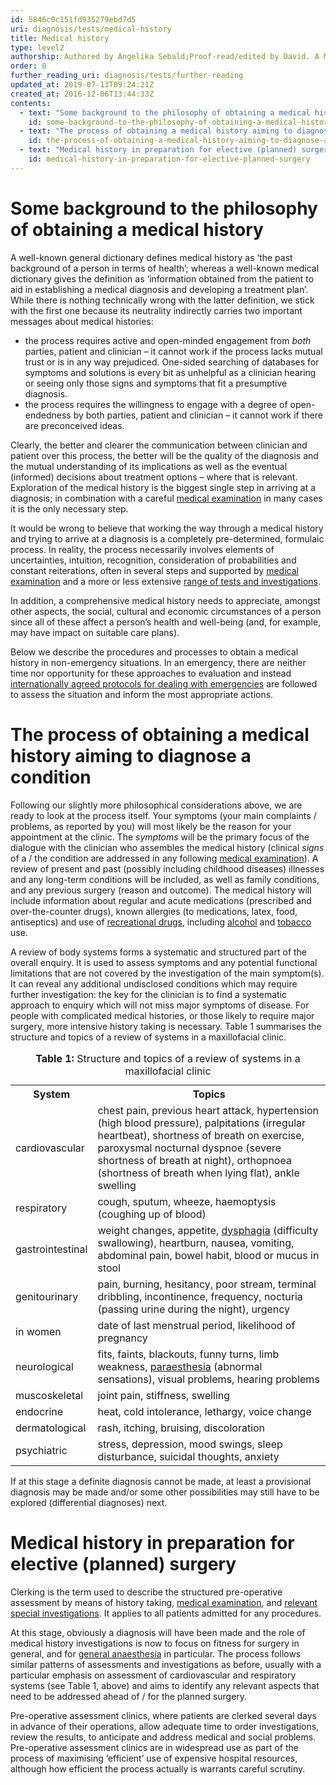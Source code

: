 ```yaml
---
id: 5846c0c151fd935279ebd7d5
uri: diagnosis/tests/medical-history
title: Medical history
type: level2
authorship: Authored by Angelika Sebald;Proof-read/edited by David. A Mitchell
order: 0
further_reading_uri: diagnosis/tests/further-reading
updated_at: 2019-07-13T09:24:21Z
created_at: 2016-12-06T13:44:33Z
contents:
  - text: "Some background to the philosophy of obtaining a medical history"
    id: some-background-to-the-philosophy-of-obtaining-a-medical-history
  - text: "The process of obtaining a medical history aiming to diagnose a condition"
    id: the-process-of-obtaining-a-medical-history-aiming-to-diagnose-a-condition
  - text: "Medical history in preparation for elective (planned) surgery"
    id: medical-history-in-preparation-for-elective-planned-surgery
---
```


<h1 id="some-background-to-the-philosophy-of-obtaining-a-medical-history">Some background to the philosophy of obtaining a medical history</h1>
<p>A well-known general dictionary defines medical history as ‘the
    past background of a person in terms of health’; whereas
    a well-known medical dictionary gives the definition as ‘information
    obtained from the patient to aid in establishing a medical
    diagnosis and developing a treatment plan’. While there is
    nothing technically wrong with the latter definition, we
    stick with the first one because its neutrality indirectly
    carries two important messages about medical histories:</p>
<ul>
    <li>the process requires active and open-minded engagement from
        <i>both</i> parties, patient and clinician – it cannot
        work if the process lacks mutual trust or is in any way
        prejudiced. One-sided searching of databases for symptoms
        and solutions is every bit as unhelpful as a clinician
        hearing or seeing only those signs and symptoms that
        fit a presumptive diagnosis.</li>
    <li>the process requires the willingness to engage with a degree
        of open-endedness by both parties, patient and clinician
        – it cannot work if there are preconceived ideas.  </li>
</ul>
<p>Clearly, the better and clearer the communication between clinician
    and patient over this process, the better will be the quality
    of the diagnosis and the mutual understanding of its implications
    as well as the eventual (informed) decisions about treatment
    options – where that is relevant. Exploration of the medical
    history is the biggest single step in arriving at a diagnosis;
    in combination with a careful <a href="/diagnosis/tests/examination">medical examination</a>    in many cases it is the only necessary step.</p>
<p>It would be wrong to believe that working the way through a medical
    history and trying to arrive at a diagnosis is a completely
    pre-determined, formulaic process. In reality, the process
    necessarily involves elements of uncertainties, intuition,
    recognition, consideration of probabilities and constant
    reiterations, often in several steps and supported by
    <a href="/diagnosis/tests/examination">medical examination</a> and a more or less extensive <a href="/diagnosis/tests">range of tests and investigations</a>.</p>
<p>In addition, a comprehensive medical history needs to appreciate,
    amongst other aspects, the social, cultural and economic
    circumstances of a person since all of these affect a person’s
    health and well-being (and, for example, may have impact
    on suitable care plans).</p>
<p>Below we describe the procedures and processes to obtain a medical
    history in non-emergency situations. In an emergency, there
    are neither time nor opportunity for these approaches to
    evaluation and instead <a href="/treatment/surgery/fracture/more-info">internationally agreed protocols for dealing with emergencies</a>    are followed to assess the situation and inform the most
    appropriate actions.</p>
<h1 id="the-process-of-obtaining-a-medical-history-aiming-to-diagnose-a-condition">The process of obtaining a medical history aiming to diagnose
    a condition</h1>
<p>Following our slightly more philosophical considerations above,
    we are ready to look at the process itself. Your symptoms
    (your main complaints / problems, as reported by you) will
    most likely be the reason for your appointment at the clinic.
    The <i>symptoms</i> will be the primary focus of the dialogue
    with the clinician who assembles the medical history (clinical
    <i>signs</i> of a / the condition are addressed in any following
    <a href="/diagnosis/tests/examination">medical examination</a>).
    A review of present and past (possibly including childhood
    diseases) illnesses and any long-term conditions will be
    included, as well as family conditions, and any previous
    surgery (reason and outcome). The medical history will include
    information about regular and acute medications (prescribed
    and over-the-counter drugs), known allergies (to medications,
    latex, food, antiseptics) and use of <a href="/diagnosis/drugs/overview">recreational drugs</a>,
    including <a href="/diagnosis/drugs/alcohol">alcohol</a>    and <a href="/diagnosis/drugs/tobacco">tobacco</a> use.</p>
<p>A review of body systems forms a systematic and structured part
    of the overall enquiry. It is used to assess symptoms and
    any potential functional limitations that are not covered
    by the investigation of the main symptom(s). It can reveal
    any additional undisclosed conditions which may require further
    investigation: the key for the clinician is to find a systematic
    approach to enquiry which will not miss major symptoms of
    disease. For people with complicated medical histories, or
    those likely to require major surgery, more intensive history
    taking is necessary. Table 1 summarises the structure and
    topics of a review of systems in a maxillofacial clinic.</p>
<table>
    <caption><strong>Table 1:</strong> Structure and topics of a review
        of systems in a maxillofacial clinic</caption>
    <tbody>
        <tr>
            <th> System</th>
            <th> Topics</th>
        </tr>
        <tr>
            <td> cardiovascular</td>
            <td> chest pain, previous heart attack, hypertension (high
                blood pressure), palpitations (irregular heartbeat),
                shortness of breath on exercise, paroxysmal nocturnal
                dyspnoe (severe shortness of breath at night),
                orthopnoea (shortness of breath when lying flat),
                ankle swelling</td>
        </tr>
        <tr>
            <td> respiratory</td>
            <td> cough, sputum, wheeze, haemoptysis (coughing up of
                blood)</td>
        </tr>
        <tr>
            <td> gastrointestinal</td>
            <td> weight changes, appetite, <a href="/diagnosis/a-z/dysphagia">dysphagia</a>                (difficulty swallowing), heartburn, nausea, vomiting,
                abdominal pain, bowel habit, blood or mucus in
                stool</td>
        </tr>
        <tr>
            <td> genitourinary</td>
            <td> pain, burning, hesitancy, poor stream, terminal dribbling,
                incontinence, frequency, nocturia (passing urine
                during the night), urgency</td>
        </tr>
        <tr>
            <td> in women</td>
            <td> date of last menstrual period, likelihood of pregnancy</td>
        </tr>
        <tr>
            <td> neurological</td>
            <td> fits, faints, blackouts, funny turns, limb weakness,
                <a href="/diagnosis/a-z/neuropathies">paraesthesia</a>                (abnormal sensations), visual problems, hearing
                problems</td>
        </tr>
        <tr>
            <td> muscoskeletal</td>
            <td> joint pain, stiffness, swelling</td>
        </tr>
        <tr>
            <td> endocrine</td>
            <td> heat, cold intolerance, lethargy, voice change</td>
        </tr>
        <tr>
            <td> dermatological</td>
            <td> rash, itching, bruising, discoloration</td>
        </tr>
        <tr>
            <td> psychiatric</td>
            <td> stress, depression, mood swings, sleep disturbance,
                suicidal thoughts, anxiety</td>
        </tr>
    </tbody>
</table>
<p>If at this stage a definite diagnosis cannot be made, at least
    a provisional diagnosis may be made and/or some other possibilities
    may still have to be explored (differential diagnoses) next.
     </p>
<h1 id="medical-history-in-preparation-for-elective-planned-surgery">Medical history in preparation for elective (planned) surgery</h1>
<p>Clerking is the term used to describe the structured pre-operative
    assessment by means of history taking, <a href="/diagnosis/tests/examination">medical examination</a>,
    and <a href="/diagnosis/tests">relevant special investigations</a>.
    It applies to all patients admitted for any procedures.</p>
<p>At this stage, obviously a diagnosis will have been made and
    the role of medical history investigations is now to focus
    on fitness for surgery in general, and for <a href="/treatment/surgery/anaesthesia">general anaesthesia</a>    in particular. The process follows similar patterns of assessments
    and investigations as before, usually with a particular emphasis
    on assessment of cardiovascular and respiratory systems (see
    Table 1, above) and aims to identify any relevant aspects
    that need to be addressed ahead of / for the planned surgery.</p>
<p>Pre-operative assessment clinics, where patients are clerked
    several days in advance of their operations, allow adequate
    time to order investigations, review the results, to anticipate
    and address medical and social problems. Pre-operative assessment
    clinics are in widespread use as part of the process of maximising
    ‘efficient’ use of expensive hospital resources, although
    how efficient the process actually is warrants careful scrutiny.</p>
